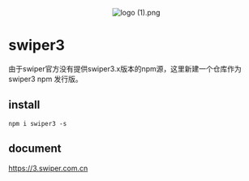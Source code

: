 <p align="center">
    <img src="https://i.loli.net/2018/11/08/5be3c5345b274.png" alt="logo (1).png" title="logo (1).png" />
</p>  

# swiper3
由于swiper官方没有提供swiper3.x版本的npm源，这里新建一个仓库作为swiper3 npm 发行版。

## install
`npm i swiper3 -s`

## document

https://3.swiper.com.cn
